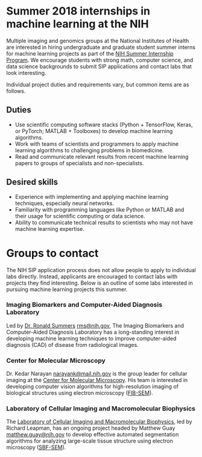 # Summer 2018 internships in machine learning at the NIH
Multiple imaging and genomics groups at the National Institutes of Health are interested in hiring undergraduate and graduate student summer interns for machine learning projects as part of the [NIH Summer Internship Program](https://www.training.nih.gov/programs/sip). We encourage students with strong math, computer science, and data science backgrounds to submit SIP applications and contact labs that look interesting. 

Individual project duties and requirements vary, but common items are as follows.

## Duties
* Use scientific computing software stacks (Python + TensorFlow, Keras, or PyTorch; MATLAB + Toolboxes) to develop machine learning algorithms.
* Work with teams of scientists and programmers to apply machine learning algorithms to challenging problems in biomedicine.
* Read and communicate relevant results from recent machine learning papers to groups of specialists and non-specialists.

## Desired skills
* Experience with implementing and applying machine learning techniques, especially neural networks.
* Familiarity with programming languages like Python or MATLAB and their usage for scientific computing or data science.
* Ability to communicate technical results to scientists who may not have machine learning expertise.

# Groups to contact
The NIH SIP application process does not allow people to apply to individual labs directly. Instead, applicants are encouraged to contact labs with projects they find interesting. Below is an outline of some labs interested in pursuing machine learning projects this summer.

### Imaging Biomarkers and Computer-Aided Diagnosis Laboratory
Led by [Dr. Ronald Summers](https://clinicalcenter.nih.gov/about/SeniorStaff/ronald_summers.html) <rms@nih.gov>, The Imaging Biomarkers and Computer-Aided Diagnosis Laboratory has a long-standing interest in developing machine learning techniques to improve computer-aided diagnosis (CAD) of disease from radiological images. 

### Center for Molecular Microscopy
Dr. Kedar Narayan <narayank@mail.nih.gov> is the group leader for cellular imaging at the [Center for Molecular Microscopy](https://cmm.nci.nih.gov/research). His team is interested in developing computer vision algorithms for high-resolution imaging of biological structures using electron microscopy ([FIB-SEM](https://www.fei.com/introduction-to-electron-microscopy/fib/)).

### Laboratory of Cellular Imaging and Macromolecular Biophysics
The [Laboratory of Cellular Imaging and Macromolecular Biophysics](https://www.nibib.nih.gov/labs-at-nibib/laboratory-cellular-imaging-and-macromolecular-biophysics-lcimb), led by Richard Leapman, has an ongoing project headed by Matthew Guay <matthew.guay@nih.gov> to develop effective automated segmentation algorithms for analyzing large-scale tissue structure using electron microscopy ([SBF-SEM](https://en.wikipedia.org/wiki/Serial_block-face_scanning_electron_microscopy)).

